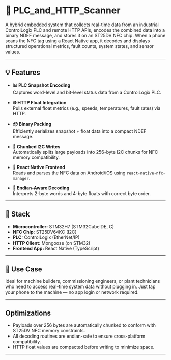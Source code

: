 # 📡 PLC_and_HTTP_Scanner

A hybrid embedded system that collects real-time data from an industrial ControlLogix PLC and remote HTTP APIs, encodes the combined data into a binary NDEF message, and stores it on an ST25DV NFC chip. When a phone scans the NFC tag using a React Native app, it decodes and displays structured operational metrics, fault counts, system states, and sensor values.

---

## 💡 Features

- **📊 PLC Snapshot Encoding**  
  Captures word-level and bit-level status data from a ControlLogix PLC.

- **🌐 HTTP Float Integration**  
  Pulls external float metrics (e.g., speeds, temperatures, fault rates) via HTTP.

- **📦 Binary Packing**  
  Efficiently serializes snapshot + float data into a compact NDEF message.

- **📶 Chunked I2C Writes**  
  Automatically splits large payloads into 256-byte I2C chunks for NFC memory compatibility.

- **📱 React Native Frontend**  
  Reads and parses the NFC data on Android/iOS using `react-native-nfc-manager`.

- **🔁 Endian-Aware Decoding**  
  Interprets 2-byte words and 4-byte floats with correct byte order.

---

## 🧱 Stack

- **Microcontroller:** STM32H7 (STM32CubeIDE, C)
- **NFC Chip:** ST25DV64KC (I2C)
- **PLC:** ControlLogix (EtherNet/IP)
- **HTTP Client:** Mongoose (on STM32)
- **Frontend App:** React Native (TypeScript)

---

## 🚀 Use Case

Ideal for machine builders, commissioning engineers, or plant technicians who need to access real-time system data without plugging in. Just tap your phone to the machine — no app login or network required.

---

## Optimizations

- Payloads over 256 bytes are automatically chunked to conform with ST25DV NFC memory constraints.
- All decoding routines are endian-safe to ensure cross-platform compatibility.
- HTTP float values are compacted before writing to minimize space.

---
